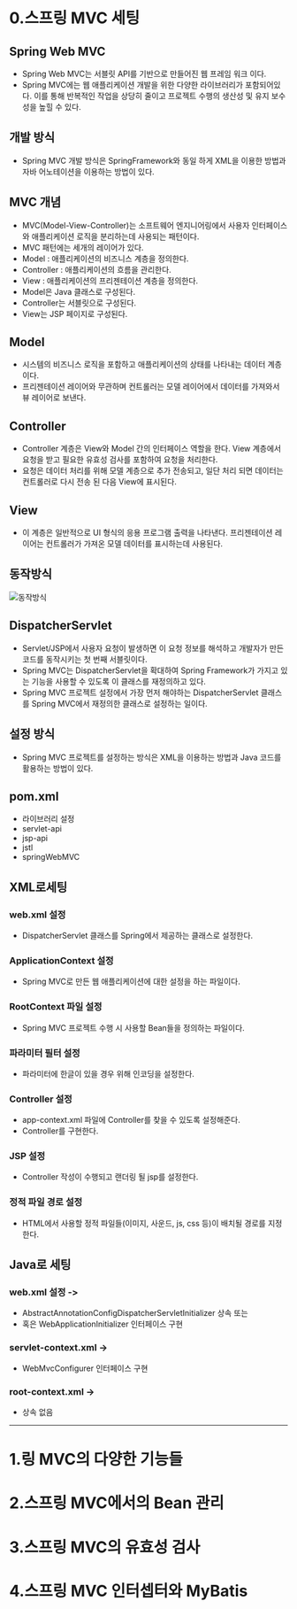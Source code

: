 # 0.스프링 MVC 세팅

## Spring Web MVC

- Spring Web MVC는 서블릿 API를 기반으로 만들어진 웹 프레임 워크 이다.
- Spring MVC에는 웹 애플리케이션 개발을 위한 다양한 라이브러리가 포함되어있다. 이를 통해 반복적인 작업을 상당히 줄이고 프로젝트 수행의 생산성 및 유지 보수성을 높힐 수 있다.

## 개발 방식

- Spring MVC 개발 방식은 SpringFramework와 동일 하게 XML을 이용한 방법과 자바 어노테이션을 이용하는 방법이 있다.

## MVC 개념

- MVC(Model-View-Controller)는 소프트웨어 엔지니어링에서 사용자 인터페이스와 애플리케이션 로직을 분리하는데 사용되는 패턴이다.
- MVC 패턴에는 세개의 레이어가 있다.
- Model : 애플리케이션의 비즈니스 계층을 정의한다.
- Controller : 애플리케이션의 흐름을 관리한다.
- View : 애플리케이션의 프리젠테이션 계층을 정의한다.
- Model은 Java 클래스로 구성된다.
- Controller는 서블릿으로 구성된다.
- View는 JSP 페이지로 구성된다.

## Model

- 시스템의 비즈니스 로직을 포함하고 애플리케이션의 상태를 나타내는 데이터 계층이다.
- 프리젠테이션 레이어와 무관하며 컨트롤러는 모델 레이어에서 데이터를 가져와서 뷰 레이어로 보낸다.

## Controller

- Controller 계층은 View와 Model 간의 인터페이스 역할을 한다. View 계층에서 요청을 받고 필요한 유효성 검사를 포함하여 요청을 처리한다.
- 요청은 데이터 처리를 위해 모델 계층으로 추가 전송되고, 일단 처리 되면 데이터는 컨트롤러로 다시 전송 된 다음 View에 표시된다.

## View

- 이 계층은 일반적으로 UI 형식의 응용 프로그램 출력을 나타낸다. 프리젠테이션 레이어는 컨트롤러가 가져온 모델 데이터를 표시하는데 사용된다.

## 동작방식

![동작방식](C:\Users\thril\Desktop\inflearn\스프링mvc주요구성요소및처리흐름.png)

## DispatcherServlet

- Servlet/JSP에서 사용자 요청이 발생하면 이 요청 정보를 해석하고 개발자가 만든 코드를 동작시키는 첫 번째 서블릿이다.
- Spring MVC는 DispatcherServlet을 확대하여 Spring Framework가 가지고 있는 기능을 사용할 수 있도록 이 클래스를 재정의하고 있다.
- Spring MVC 프로젝트 설정에서 가장 먼저 해야하는 DispatcherServlet 클래스를 Spring MVC에서 재정의한 클래스로 설정하는 일이다.

## 설정 방식

- Spring MVC 프로젝트를 설정하는 방식은 XML을 이용하는 방법과 Java 코드를 활용하는 방법이 있다.

## pom.xml

- 라이브러리 설정
- servlet-api
- jsp-api
- jstl
- springWebMVC

## XML로세팅

### web.xml 설정

- DispatcherServlet 클래스를 Spring에서 제공하는 클래스로 설정한다.

### ApplicationContext 설정

- Spring MVC로 만든 웹 애플리케이션에 대한 설정을 하는 파일이다.

### RootContext 파일 설정

- Spring MVC 프로젝트 수행 시 사용할 Bean들을 정의하는 파일이다.

### 파라미터 필터 설정

- 파라미터에 한글이 있을 경우 위해 인코딩을 설정한다.

### Controller 설정

- app-context.xml 파일에 Controller를 찾을 수 있도록 설정해준다.
- Controller를 구현한다.

### JSP 설정

- Controller 작성이 수행되고 랜더링 될 jsp를 설정한다.

### 정적 파일 경로 설정

- HTML에서 사용할 정적 파일들(이미지, 사운드, js, css 등)이 배치될 경로를 지정한다.

## Java로 세팅

### web.xml 설정 ->

- AbstractAnnotationConfigDispatcherServletInitializer 상속 또는
- 혹은 WebApplicationInitializer 인터페이스 구현

### servlet-context.xml ->

- WebMvcConfigurer 인터페이스 구현

### root-context.xml ->

- 상속 없음





------



# 1.링 MVC의 다양한 기능들

# 2.스프링 MVC에서의 Bean 관리

# 3.스프링 MVC의 유효성 검사

# 4.스프링 MVC 인터셉터와 MyBatis















